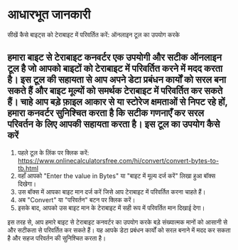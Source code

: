 आधारभूत जानकारी
===============

सीखें कैसे बाइट्स को टेराबाइट में परिवर्तित करें: ऑनलाइन टूल का उपयोग करके

हमारा बाइट से टेराबाइट कनवर्टर एक उपयोगी और सटीक ऑनलाइन टूल है जो आपको बाइटों को टेराबाइट में परिवर्तित करने में मदद करता है। इस टूल की सहायता से आप अपने डेटा प्रबंधन कार्यों को सरल बना सकते हैं और बाइट मूल्यों को समर्थक टेराबाइट में परिवर्तित कर सकते हैं। चाहे आप बड़े फ़ाइल आकार से या स्टोरेज क्षमताओं से निपट रहे हों, हमारा कनवर्टर सुनिश्चित करता है कि सटीक गणनाएँ कर सरल परिवर्तन के लिए आपकी सहायता करता है। इस टूल का उपयोग कैसे करें
-------------------------

1. पहले टूल के लिंक पर क्लिक करें: <https://www.onlinecalculatorsfree.com/hi/convert/convert-bytes-to-tb.html>
2. वहाँ आपको "Enter the value in Bytes" या "बाइट में मूल्य दर्ज करें" लिखा हुआ बॉक्स दिखेगा।
3. उस बॉक्स में आपका बाइट मान दर्ज करें जिसे आप टेराबाइट में परिवर्तित करना चाहते हैं।
4. अब "Convert" या "परिवर्तन" बटन पर क्लिक करें।
5. इसके बाद, आपको उस बाइट मान के टेराबाइट में सही रूप में परिवर्तित मान दिखाई देगा।

इस तरह से, आप हमारे बाइट से टेराबाइट कनवर्टर का उपयोग करके बड़े संख्यात्मक मानों को आसानी से और सटीकता से परिवर्तित कर सकते हैं। यह आपके डेटा प्रबंधन कार्यों को सरल बनाने में मदद कर सकता है और सहज परिवर्तन की सुनिश्चित करता है।